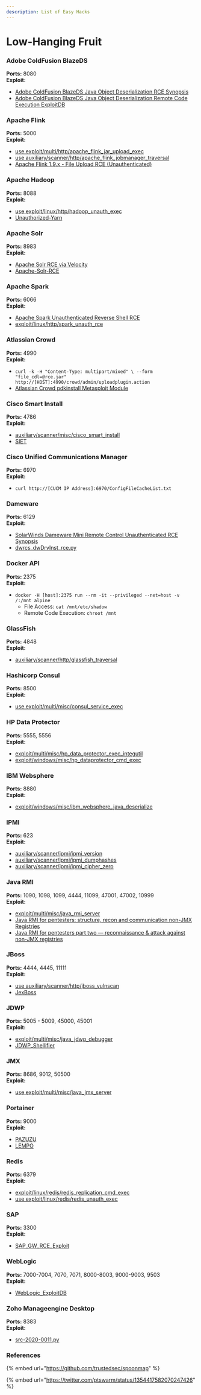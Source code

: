 ```yaml
---
description: List of Easy Hacks
---
```


# Low-Hanging Fruit

### Adobe ColdFusion BlazeDS

**Ports:** 8080\
**Exploit:**

* [Adobe ColdFusion BlazeDS Java Object Deserialization RCE Synopsis](https://www.tenable.com/plugins/nessus/99731)
* [Adobe ColdFusion BlazeDS Java Object Deserialization Remote Code Execution ExploitDB](https://www.exploit-db.com/exploits/43993)

### Apache Flink

**Ports:** 5000\
**Exploit:**

* [use exploit/multi/http/apache\_flink\_jar\_upload\_exec](https://www.rapid7.com/db/modules/exploit/multi/http/apache\_flink\_jar\_upload\_exec/)
* [use auxiliary/scanner/http/apache\_flink\_jobmanager\_traversal](https://www.rapid7.com/db/modules/auxiliary/scanner/http/apache\_flink\_jobmanager\_traversal/)
* [Apache Flink 1.9.x - File Upload RCE (Unauthenticated)](https://www.exploit-db.com/exploits/48978)

### Apache Hadoop

**Ports:** 8088\
**Exploit:**

* [use exploit/linux/http/hadoop\_unauth\_exec](https://www.rapid7.com/db/modules/exploit/linux/http/hadoop\_unauth\_exec/)
* [Unauthorized-Yarn](https://github.com/vulhub/vulhub/blob/master/hadoop/unauthorized-yarn/exploit.py)

### Apache Solr

**Ports:** 8983\
**Exploit:**

* [Apache Solr RCE via Velocity](https://github.com/jas502n/solr\_rce)
* [Apache-Solr-RCE](https://github.com/Imanfeng/Apache-Solr-RCE)

### Apache Spark

**Ports:** 6066\
**Exploit:**

* [Apache Spark Unauthenticated Reverse Shell RCE](https://github.com/ivanitlearning/CVE-2018-11770)
* [exploit/linux/http/spark\_unauth\_rce](https://www.rapid7.com/db/modules/exploit/linux/http/spark\_unauth\_rce/)

### Atlassian Crowd

**Ports:** 4990\
**Exploit:**

* `curl -k -H "Content-Type: multipart/mixed" \ --form "file_cdl=@rce.jar" http://[HOST]:4990/crowd/admin/uploadplugin.action`
* [Atlassian Crowd pdkinstall Metasploit Module](https://packetstormsecurity.com/files/163810/Atlassian-Crowd-pdkinstall-Remote-Code-Execution.html)

### Cisco Smart Install

**Ports:** 4786\
**Exploit:**

* [auxiliary/scanner/misc/cisco\_smart\_install](https://www.rapid7.com/db/modules/auxiliary/scanner/misc/cisco\_smart\_install/)
* [SIET](https://github.com/Sab0tag3d/SIET)

### Cisco Unified Communications Manager

**Ports:** 6970\
**Exploit:**

* `curl http://[CUCM IP Address]:6970/ConfigFileCacheList.txt`

### Dameware

**Ports:** 6129\
**Exploit:**

* [SolarWinds Dameware Mini Remote Control Unauthenticated RCE Synopsis](https://www.tenable.com/security/research/tra-2019-43)
* [dwrcs\_dwDrvInst\_rce.py](https://github.com/tenable/poc/blob/master/Solarwinds/Dameware/dwrcs\_dwDrvInst\_rce.py)

### Docker API

**Ports:** 2375\
**Exploit:**

* `docker -H [host]:2375 run --rm -it --privileged --net=host -v /:/mnt alpine`
  * File Access: `cat /mnt/etc/shadow`
  * Remote Code Execution: `chroot /mnt`

### GlassFish

**Ports:** 4848\
**Exploit:**

* [auxiliary/scanner/http/glassfish\_traversal](https://www.rapid7.com/db/modules/auxiliary/scanner/http/glassfish\_traversal/)

### Hashicorp Consul

**Ports:** 8500\
**Exploit:**

* [use exploit/multi/misc/consul\_service\_exec](https://www.rapid7.com/db/modules/exploit/multi/misc/consul\_service\_exec/)

### HP Data Protector

**Ports:** 5555, 5556\
**Exploit:**

* [exploit/multi/misc/hp\_data\_protector\_exec\_integutil](https://www.rapid7.com/db/modules/exploit/multi/misc/hp\_data\_protector\_exec\_integutil/)
* [exploit/windows/misc/hp\_dataprotector\_cmd\_exec](https://www.rapid7.com/db/modules/exploit/windows/misc/hp\_dataprotector\_cmd\_exec/)

### IBM Websphere

**Ports:** 8880\
**Exploit:**

* [exploit/windows/misc/ibm\_websphere\_java\_deserialize](https://www.rapid7.com/db/modules/exploit/windows/misc/ibm\_websphere\_java\_deserialize/)

### IPMI

**Ports:** 623\
**Exploit:**

* [auxiliary/scanner/ipmi/ipmi\_version](https://www.rapid7.com/db/modules/auxiliary/scanner/ipmi/ipmi\_version/)
* [auxiliary/scanner/ipmi/ipmi\_dumphashes](https://www.rapid7.com/db/modules/auxiliary/scanner/ipmi/ipmi\_dumphashes/)
* [auxiliary/scanner/ipmi/ipmi\_cipher\_zero](https://www.rapid7.com/db/modules/auxiliary/scanner/ipmi/ipmi\_cipher\_zero/)

### Java RMI

**Ports:** 1090, 1098, 1099, 4444, 11099, 47001, 47002, 10999\
**Exploit:**

* [exploit/multi/misc/java\_rmi\_server](https://www.rapid7.com/db/modules/exploit/multi/misc/java\_rmi\_server/)
* [Java RMI for pentesters: structure, recon and communication non-JMX Registries](https://itnext.io/java-rmi-for-pentesters-structure-recon-and-communication-non-jmx-registries-a10d5c996a79)
* [Java RMI for pentesters part two — reconnaissance & attack against non-JMX registries](https://itnext.io/java-rmi-for-pentesters-part-two-reconnaissance-attack-against-non-jmx-registries-187a6561314d)

### JBoss

**Ports:** 4444, 4445, 11111\
**Exploit:**

* [use auxiliary/scanner/http/jboss\_vulnscan](https://www.rapid7.com/db/modules/auxiliary/scanner/http/jboss\_vulnscan/)
* [JexBoss](https://github.com/joaomatosf/jexboss)

### JDWP

**Ports:** 5005 - 5009, 45000, 45001\
**Exploit:**

* [exploit/multi/misc/java\_jdwp\_debugger](https://www.rapid7.com/db/modules/exploit/multi/misc/java\_jdwp\_debugger/)
* [JDWP\_Shellifier](https://github.com/IOActive/jdwp-shellifier)

### JMX

**Ports:** 8686, 9012, 50500\
**Exploit:**

* [use exploit/multi/misc/java\_jmx\_server](https://www.rapid7.com/db/modules/exploit/multi/misc/java\_jmx\_server/)

### Portainer

**Ports:** 9000\
**Exploit:**

* [PAZUZU](https://github.com/MauroEldritch/PAZUZU)
* [LEMPO](https://github.com/MauroEldritch/lempo)

### Redis

**Ports:** 6379\
**Exploit:**

* [exploit/linux/redis/redis\_replication\_cmd\_exec](https://www.rapid7.com/db/modules/exploit/linux/redis/redis\_replication\_cmd\_exec/)
* [use exploit/linux/redis/redis\_unauth\_exec](https://www.rapid7.com/db/modules/exploit/linux/redis/redis\_unauth\_exec/)

### SAP

**Ports:** 3300\
**Exploit:**

* [SAP\_GW\_RCE\_Exploit](https://github.com/chipik/SAP\_GW\_RCE\_exploit)

### WebLogic

**Ports:** 7000-7004, 7070, 7071, 8000-8003, 9000-9003, 9503\
**Exploit:**

* [WebLogic\_ExploitDB](https://www.exploit-db.com/search?q=weblogic)

### Zoho Manageengine Desktop

**Ports:** 8383\
**Exploit:**

* [src-2020-0011.py](https://srcincite.io/pocs/src-2020-0011.py.txt)

### References

{% embed url="https://github.com/trustedsec/spoonmap" %}

{% embed url="https://twitter.com/ptswarm/status/1354417582070247426" %}
